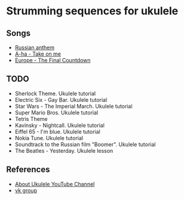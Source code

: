 # Strumming sequences for ukulele

## Songs

- [Russian anthem](strumming/russian_anthem.md)
- [A-ha - Take on me](strumming/a_ha_take_on_me.md)
- [Europe - The Final Countdown](strumming/europe_the_final_countdown.md)

## TODO

- Sherlock Theme. Ukulele tutorial  
- Electric Six - Gay Bar. Ukulele tutorial
- Star Wars - The Imperial March. Ukulele tutorial
- Super Mario Bros. Ukulele tutorial
- Tetris Theme
- Kavinsky - Nightcall. Ukulele tutorial
- Eiffel 65 - I'm blue. Ukulele tutorial
- Nokia Tune. Ukulele tutorial  
- Soundtrack to the Russian film "Boomer". Ukulele tutorial
- The Beatles - Yesterday. Ukulele lesson

## References

- [About Ukulele YouTube Channel](https://www.youtube.com/channel/UCo3eGtq44aBcTTsQPIfPiGQ)
- [vk group](https://vk.com/aboutukulele)